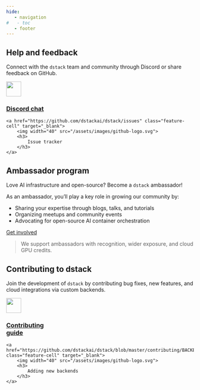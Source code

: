 ```yaml
---
hide:
   - navigation
#   - toc
   - footer
---
```


<style>
.md-main .md-main__inner.md-grid {
    flex-direction: row-reverse;
}
</style>

## Help and feedback

Connect with the `dstack` team and community through Discord or share feedback on GitHub.

<div class="providers tx-landing__highlights_grid featured">
    <a href="https://discord.gg/u8SmfwPpMd" class="feature-cell" target="_blank">
        <img width="40" src="/assets/images/discord-logo.svg">
        <h3>
            Discord chat
        </h3>
    </a>

    <a href="https://github.com/dstackai/dstack/issues" class="feature-cell" target="_blank">
        <img width="40" src="/assets/images/github-logo.svg">
        <h3>
            Issue tracker
        </h3>
    </a>
</div>

## Ambassador program

Love AI infrastructure and open-source? Become a `dstack` ambassador!

As an ambassador, you’ll play a key role in growing our community by:

* Sharing your expertise through blogs, talks, and tutorials
* Organizing meetups and community events
* Advocating for open-source AI container orchestration

<a href="#" target="_blank"
   class="md-button md-button--primary sky small" 
    data-tally-open="3jGzb9"
    data-tally-overlay="1">
    Get involved
</a>

> We support ambassadors with recognition, wider exposure, and cloud GPU credits.

## Contributing to dstack

Join the development of `dstack` by contributing bug fixes, 
new features, and cloud integrations via custom backends.

<div class="providers tx-landing__highlights_grid featured">
    <a href="https://github.com/dstackai/dstack/blob/master/CONTRIBUTING.md" class="feature-cell" target="_blank">
        <img width="40" src="/assets/images/github-logo.svg">
        <h3>
            Contributing <br>guide
        </h3>
    </a>

    <a href="https://github.com/dstackai/dstack/blob/master/contributing/BACKENDS.md" class="feature-cell" target="_blank">
        <img width="40" src="/assets/images/github-logo.svg">
        <h3>
            Adding new backends
        </h3>
    </a>
</div>
